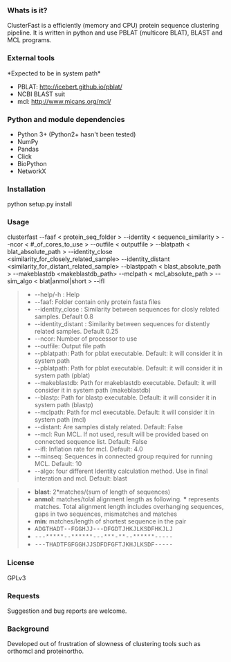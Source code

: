 <H3>Whats is it?</H3>

ClusterFast is a efficiently (memory and CPU) protein sequence clustering pipeline. It is written in python and use PBLAT (multicore BLAT), BLAST and MCL programs.

<H3>External tools</H3>
*Expected to be in system path*

- PBLAT: http://icebert.github.io/pblat/
- NCBI BLAST suit
- mcl: http://www.micans.org/mcl/


<H3>Python and module dependencies</H3>

- Python 3+ (Python2+ hasn't been tested)
- NumPy
- Pandas
- Click
- BioPython
- NetworkX

<H3>Installation</H3>

python setup.py install


<H3>Usage</H3>

clusterfast --faaf < protein_seq_folder > --identity < sequence_similarity > --ncor < #_of_cores_to_use > --outfile < outputfile > --blatpath < blat_absolute_path >
--identity_close <similarity_for_closely_related_sample>
--identity_distant <similarity_for_distant_related_sample>
--blastppath < blast_absolute_path >
--makeblastdb <makeblastdb_path>
--mclpath < mcl_absolute_path >  --sim_algo < blat|anmol|short >
--ifl <Inflation rate for MCL>

> -  --help/-h : Help
> - --faaf: Folder contain only protein fasta files
> - --identity_close : Similarity between sequences for closly related samples. Default 0.8
> - --identity_distant : Similarity between sequences for distently related samples. Default 0.25
> - --ncor: Number of processor to use
> - --outfile: Output file path
> - --pblatpath: Path for pblat executable. Default: it will consider it in system path
> - --pblatpath: Path for pblat executable. Default: it will consider it in system path (pblat)
> - --makeblastdb: Path for makeblastdb executable. Default: it will consider it in system path (makeblastdb)
> - --blastp: Path for blastp executable. Default: it will consider it in system path (blastp)
> - --mclpath: Path for mcl executable. Default: it will consider it in system path (mcl)
> - --distant: Are samples distaly related. Default: False
> - --mcl: Run MCL. If not used, result will be provided based on connected sequence list. Default: False
> - --ifl: Inflation rate for mcl. Default: 4.0
> - --minseq: Sequences in connected group required for running MCL. Default: 10
> - --algo: four different Identity calculation method. Use in final interation and mcl. Default: blast

> - **blast**: 2*matches/(sum of length of sequences)
> - **anmol**: matches/tolal alignment length as following. **\*** represents matches. Total alignment length includes overhanging sequences, gaps in two sequences, mismatches and matches
> - **min**: matches/length of shortest sequence in the pair
> - <font face="Courier New">ADGTHADT--FGGHJJ---DFGDTJHKJLKSDFHKJLJ</font>
> - <font face="Courier New">---\*\*\*\*\*--\*\*\*\*\*\*---\*\*\*-\*\*--\*\*\*\*\*\*-----</font>
> - <font face="Courier New">---THADTFGFGGHJJSDFDFGFTJKHJLKSDF-----</font>


<H3>License</H3>

GPLv3

<H3>Requests</H3>
Suggestion and bug reports are welcome.

<H3>Background</H3>

Developed out of frustration of slowness of clustering tools such as orthomcl and proteinortho.
